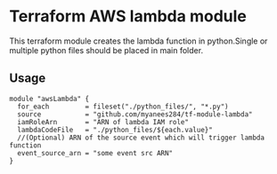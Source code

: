 # Terraform AWS lambda module
This terraform module creates the lambda function in python.Single or multiple python files should be placed in main folder.
## Usage
~~~
module "awsLambda" {
  for_each         = fileset("./python_files/", "*.py")
  source           = "github.com/myanees284/tf-module-lambda"
  iamRoleArn       = "ARN of lambda IAM role"
  lambdaCodeFile   = "./python_files/${each.value}"
  //(Optional) ARN of the source event which will trigger lambda function
  event_source_arn = "some event src ARN"
}
~~~